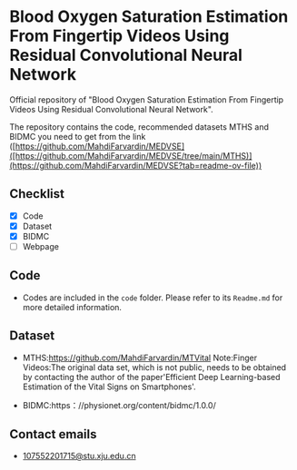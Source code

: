 # Blood Oxygen Saturation Estimation From Fingertip Videos Using Residual Convolutional Neural Network

Official repository of "Blood Oxygen Saturation Estimation From Fingertip Videos Using Residual Convolutional Neural Network".

The repository contains the code, recommended datasets MTHS and BIDMC you need to get from the link ([https://github.com/MahdiFarvardin/MEDVSE]([https://github.com/MahdiFarvardin/MEDVSE/tree/main/MTHS)](https://github.com/MahdiFarvardin/MEDVSE?tab=readme-ov-file))


## Checklist
- [x] Code
- [x] Dataset
- [x] BIDMC
- [ ] Webpage

## Code

* Codes are included in the `code` folder. Please refer to its `Readme.md` for more detailed information.

## Dataset

* MTHS:https://github.com/MahdiFarvardin/MTVital
    Note:Finger Videos:The original data set, which is not public, needs to be obtained by contacting the author of the paper'Efficient Deep Learning-based Estimation of the Vital Signs on Smartphones'.
  
* BIDMC:https：//physionet.org/content/bidmc/1.0.0/

## Contact emails
* 107552201715@stu.xju.edu.cn

